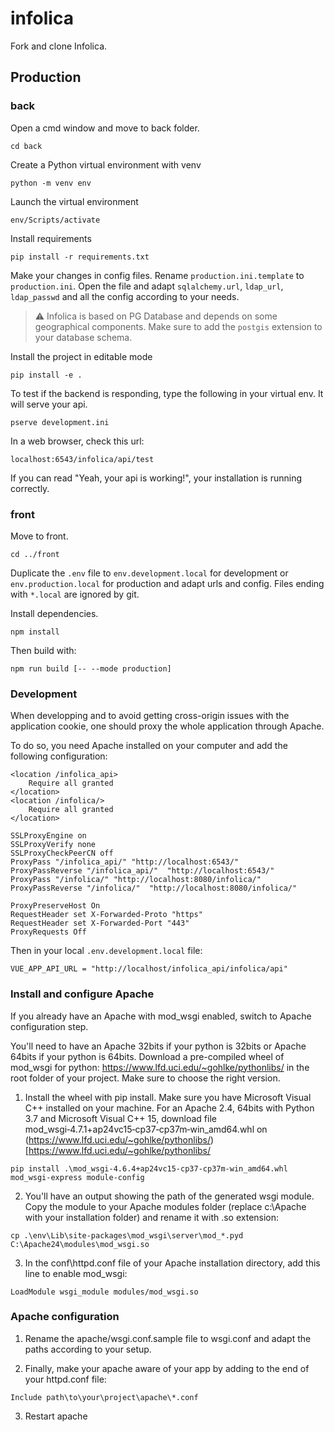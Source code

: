 # infolica
Fork and clone Infolica.  

## Production
### back
Open a cmd window and move to back folder.
```
cd back
```
Create a Python virtual environment with venv 
```
python -m venv env
```
Launch the virtual environment  
```
env/Scripts/activate
```
Install requirements  
```
pip install -r requirements.txt
```

Make your changes in config files.
Rename `production.ini.template` to `production.ini`.
Open the file and adapt `sqlalchemy.url`, `ldap_url`, `ldap_passwd` and all the config according to your needs.

> :warning: Infolica is based on PG Database and depends on some geographical components. Make sure to add the `postgis` extension to your database schema.

Install the project in editable mode
```
pip install -e .
```

To test if the backend is responding, type the following in your virtual env. It will serve your api.
```
pserve development.ini
```
In a web browser, check this url:
```
localhost:6543/infolica/api/test
```
If you can read "Yeah, your api is working!", your installation is running correctly.


### front
Move to front.
```
cd ../front
```

Duplicate the `.env` file to `env.development.local` for development or `env.production.local` for production and adapt urls and config. Files ending with `*.local` are ignored by git.

Install dependencies.
```
npm install
```

Then build with:
```
npm run build [-- --mode production]
```

### Development

When developping and to avoid getting cross-origin issues with the application cookie, one should proxy the whole application through Apache.

To do so, you need Apache installed on your computer and add the following configuration:

```
<location /infolica_api>
    Require all granted
</location>
<location /infolica/>
    Require all granted
</location>

SSLProxyEngine on
SSLProxyVerify none
SSLProxyCheckPeerCN off
ProxyPass "/infolica_api/" "http://localhost:6543/"
ProxyPassReverse "/infolica_api/"  "http://localhost:6543/"
ProxyPass "/infolica/" "http://localhost:8080/infolica/"
ProxyPassReverse "/infolica/"  "http://localhost:8080/infolica/"

ProxyPreserveHost On
RequestHeader set X-Forwarded-Proto "https"
RequestHeader set X-Forwarded-Port "443"
ProxyRequests Off

```

Then in your local `.env.development.local` file:

```
VUE_APP_API_URL = "http://localhost/infolica_api/infolica/api"
```

### Install and configure Apache
If you already have an Apache with mod_wsgi enabled, switch to Apache configuration step.

You'll need to have an Apache 32bits if your python is 32bits or Apache 64bits if your python is 64bits. Download a pre-compiled wheel of mod_wsgi for python: https://www.lfd.uci.edu/~gohlke/pythonlibs/ in the root folder of your project. Make sure to choose the right version.

1. Install the wheel with pip install. Make sure you have Microsoft Visual C++ installed on your machine. 
For an Apache 2.4, 64bits with Python 3.7 and Microsoft Visual C++ 15, download file mod_wsgi‑4.7.1+ap24vc15‑cp37‑cp37m‑win_amd64.whl on (https://www.lfd.uci.edu/~gohlke/pythonlibs/)[https://www.lfd.uci.edu/~gohlke/pythonlibs/
```
pip install .\mod_wsgi-4.6.4+ap24vc15-cp37-cp37m-win_amd64.whl
mod_wsgi-express module-config
```
2. You'll have an output showing the path of the generated wsgi module. Copy the module to your Apache modules folder (replace c:\Apache with your installation folder) and rename it with .so extension:

```
cp .\env\Lib\site-packages\mod_wsgi\server\mod_*.pyd C:\Apache24\modules\mod_wsgi.so
```

3. In the conf\httpd.conf file of your Apache installation directory, add this line to enable mod_wsgi:
```
LoadModule wsgi_module modules/mod_wsgi.so
```

### Apache configuration

1. Rename the apache/wsgi.conf.sample file to wsgi.conf and adapt the paths according to your setup.

2. Finally, make your apache aware of your app by adding to the end of your httpd.conf file:
```
Include path\to\your\project\apache\*.conf
```
3. Restart apache



